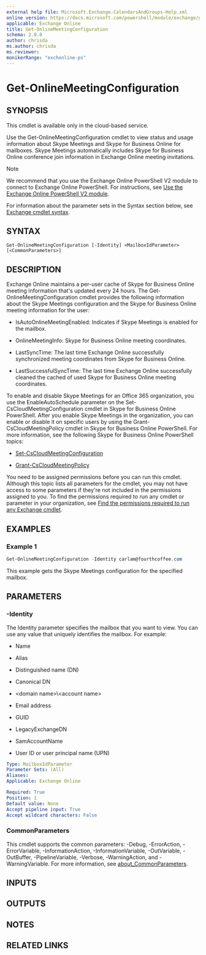 ```yaml
---
external help file: Microsoft.Exchange.CalendarsAndGroups-Help.xml
online version: https://docs.microsoft.com/powershell/module/exchange/get-onlinemeetingconfiguration
applicable: Exchange Online
title: Get-OnlineMeetingConfiguration
schema: 2.0.0
author: chrisda
ms.author: chrisda
ms.reviewer:
monikerRange: "exchonline-ps"
---
```


# Get-OnlineMeetingConfiguration

## SYNOPSIS
This cmdlet is available only in the cloud-based service.

Use the Get-OnlineMeetingConfiguration cmdlet to view status and usage information about Skype Meetings and Skype for Business Online for mailboxes. Skype Meetings automatically includes Skype for Business Online conference join information in Exchange Online meeting invitations.

> [!NOTE]
> We recommend that you use the Exchange Online PowerShell V2 module to connect to Exchange Online PowerShell. For instructions, see [Use the Exchange Online PowerShell V2 module](https://docs.microsoft.com/powershell/exchange/exchange-online/exchange-online-powershell-v2/exchange-online-powershell-v2).

For information about the parameter sets in the Syntax section below, see [Exchange cmdlet syntax](https://docs.microsoft.com/powershell/exchange/exchange-server/exchange-cmdlet-syntax).

## SYNTAX

```
Get-OnlineMeetingConfiguration [-Identity] <MailboxIdParameter> [<CommonParameters>]
```

## DESCRIPTION
Exchange Online maintains a per-user cache of Skype for Business Online meeting information that's updated every 24 hours. The Get-OnlineMeetingConfiguration cmdlet provides the following information about the Skype Meetings configuration and the Skype for Business Online meeting information for the user:

- IsAutoOnlineMeetingEnabled: Indicates if Skype Meetings is enabled for the mailbox.

- OnlineMeetingInfo: Skype for Business Online meeting coordinates.

- LastSyncTime: The last time Exchange Online successfully synchronized meeting coordinates from Skype for Business Online.

- LastSuccessfulSyncTime: The last time Exchange Online successfully cleaned the cached of used Skype for Business Online meeting coordinates.

To enable and disable Skype Meetings for an Office 365 organization, you use the EnableAutoSchedule parameter on the Set-CsCloudMeetingConfiguration cmdlet in Skype for Business Online PowerShell. After you enable Skype Meetings in the organization, you can enable or disable it on specific users by using the Grant-CsCloudMeetingPolicy cmdlet in Skype for Business Online PowerShell. For more information, see the following Skype for Business Online PowerShell topics:

- [Set-CsCloudMeetingConfiguration](https://go.microsoft.com/fwlink/p/?LinkId=826065)

- [Grant-CsCloudMeetingPolicy](https://go.microsoft.com/fwlink/p/?LinkId=826066)

You need to be assigned permissions before you can run this cmdlet. Although this topic lists all parameters for the cmdlet, you may not have access to some parameters if they're not included in the permissions assigned to you. To find the permissions required to run any cmdlet or parameter in your organization, see [Find the permissions required to run any Exchange cmdlet](https://docs.microsoft.com/powershell/exchange/exchange-server/find-exchange-cmdlet-permissions).

## EXAMPLES

### Example 1
```powershell
Get-OnlineMeetingConfiguration -Identity carlam@fourthcoffee.com
```

This example gets the Skype Meetings configuration for the specified mailbox.

## PARAMETERS

### -Identity
The Identity parameter specifies the mailbox that you want to view. You can use any value that uniquely identifies the mailbox. For example:

- Name

- Alias

- Distinguished name (DN)

- Canonical DN

- \<domain name\>\\\<account name\>

- Email address

- GUID

- LegacyExchangeDN

- SamAccountName

- User ID or user principal name (UPN)

```yaml
Type: MailboxIdParameter
Parameter Sets: (All)
Aliases:
Applicable: Exchange Online

Required: True
Position: 1
Default value: None
Accept pipeline input: True
Accept wildcard characters: False
```

### CommonParameters
This cmdlet supports the common parameters: -Debug, -ErrorAction, -ErrorVariable, -InformationAction, -InformationVariable, -OutVariable, -OutBuffer, -PipelineVariable, -Verbose, -WarningAction, and -WarningVariable. For more information, see [about_CommonParameters](https://go.microsoft.com/fwlink/p/?LinkID=113216).

## INPUTS

###  

## OUTPUTS

###  

## NOTES

## RELATED LINKS
